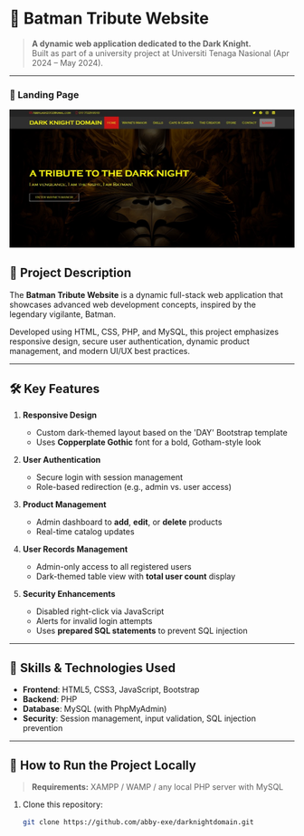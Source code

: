 # 🦇 Batman Tribute Website

> **A dynamic web application dedicated to the Dark Knight.**  
> Built as part of a university project at Universiti Tenaga Nasional (Apr 2024 – May 2024).

---
### 🔹 Landing Page
![Landing Page](https://github.com/abby-exe/darknightdomain/blob/main/assets/img/landingpage.jpg?raw=true)

## 📖 Project Description

The **Batman Tribute Website** is a dynamic full-stack web application that showcases advanced web development concepts, inspired by the legendary vigilante, Batman.

Developed using HTML, CSS, PHP, and MySQL, this project emphasizes responsive design, secure user authentication, dynamic product management, and modern UI/UX best practices.

---

## 🛠️ Key Features

1. **Responsive Design**
   - Custom dark-themed layout based on the 'DAY' Bootstrap template
   - Uses **Copperplate Gothic** font for a bold, Gotham-style look

2. **User Authentication**
   - Secure login with session management
   - Role-based redirection (e.g., admin vs. user access)

3. **Product Management**
   - Admin dashboard to **add**, **edit**, or **delete** products
   - Real-time catalog updates

4. **User Records Management**
   - Admin-only access to all registered users
   - Dark-themed table view with **total user count** display

5. **Security Enhancements**
   - Disabled right-click via JavaScript
   - Alerts for invalid login attempts
   - Uses **prepared SQL statements** to prevent SQL injection

---

## 🧠 Skills & Technologies Used

- **Frontend**: HTML5, CSS3, JavaScript, Bootstrap
- **Backend**: PHP
- **Database**: MySQL (with PhpMyAdmin)
- **Security**: Session management, input validation, SQL injection prevention

---

## 🏁 How to Run the Project Locally

> **Requirements:** XAMPP / WAMP / any local PHP server with MySQL

1. Clone this repository:
   ```bash
   git clone https://github.com/abby-exe/darknightdomain.git
